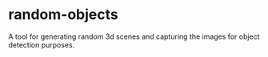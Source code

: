 # random-objects
A tool for generating random 3d scenes and capturing the images for object detection purposes.
